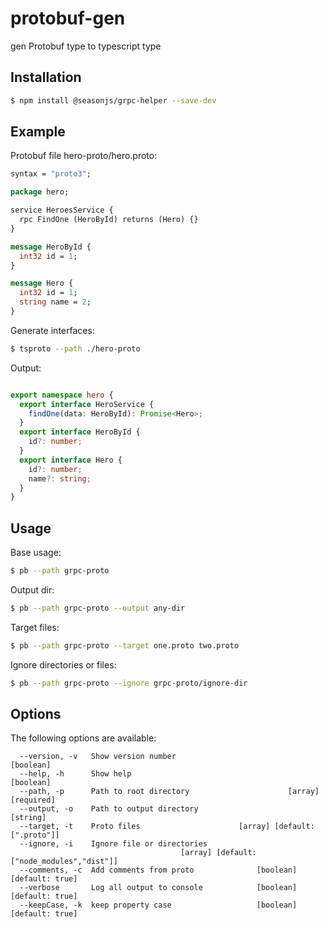 # protobuf-gen
gen Protobuf type to typescript type

## Installation

```bash
$ npm install @seasonjs/grpc-helper --save-dev
```

## Example

Protobuf file hero-proto/hero.proto:

```proto
syntax = "proto3";

package hero;

service HeroesService {
  rpc FindOne (HeroById) returns (Hero) {}
}

message HeroById {
  int32 id = 1;
}

message Hero {
  int32 id = 1;
  string name = 2;
}
```

Generate interfaces:

```bash
$ tsproto --path ./hero-proto
```

Output:

```ts

export namespace hero {
  export interface HeroService {
    findOne(data: HeroById): Promise<Hero>;
  }
  export interface HeroById {
    id?: number;
  }
  export interface Hero {
    id?: number;
    name?: string;
  }
}


```

## Usage

Base usage:
```bash
$ pb --path grpc-proto
```
Output dir:
```bash
$ pb --path grpc-proto --output any-dir
```
Target files:
```bash
$ pb --path grpc-proto --target one.proto two.proto
```
Ignore directories or files:
```bash
$ pb --path grpc-proto --ignore grpc-proto/ignore-dir
```

## Options

The following options are available:

```
  --version, -v   Show version number                                  [boolean]
  --help, -h      Show help                                            [boolean]
  --path, -p      Path to root directory                      [array] [required]
  --output, -o    Path to output directory                              [string]
  --target, -t    Proto files                      [array] [default: [".proto"]]
  --ignore, -i    Ignore file or directories
                                      [array] [default: ["node_modules","dist"]]
  --comments, -c  Add comments from proto              [boolean] [default: true]
  --verbose       Log all output to console            [boolean] [default: true]
  --keepCase, -k  keep property case                   [boolean] [default: true]
```
